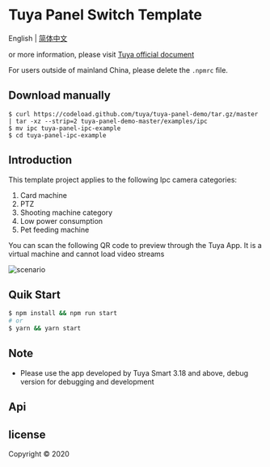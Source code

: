 # Tuya Panel Switch Template

English | [简体中文](./README-zh_CN.md)

or more information, please visit [Tuya official document](https://docs.tuya.com)

For users outside of mainland China, please delete the `.npmrc` file.

## Download manually

```
$ curl https://codeload.github.com/tuya/tuya-panel-demo/tar.gz/master | tar -xz --strip=2 tuya-panel-demo-master/examples/ipc
$ mv ipc tuya-panel-ipc-example
$ cd tuya-panel-ipc-example
```

## Introduction

This template project applies to the following Ipc camera categories:

1. Card machine
2. PTZ
3. Shooting machine category
4. Low power consumption
5. Pet feeding machine

You can scan the following QR code to preview through the Tuya App. It is a virtual machine and cannot load video streams

![scenario](https://images.tuyacn.com/fe-static/docs/img/c207c4f3-3dce-493a-b240-a5ef6222f2d7.png)

## Quik Start

```bash
$ npm install && npm run start
# or
$ yarn && yarn start
```

## Note

- Please use the app developed by Tuya Smart 3.18 and above, debug version for debugging and development

## Api

## license

Copyright © 2020
